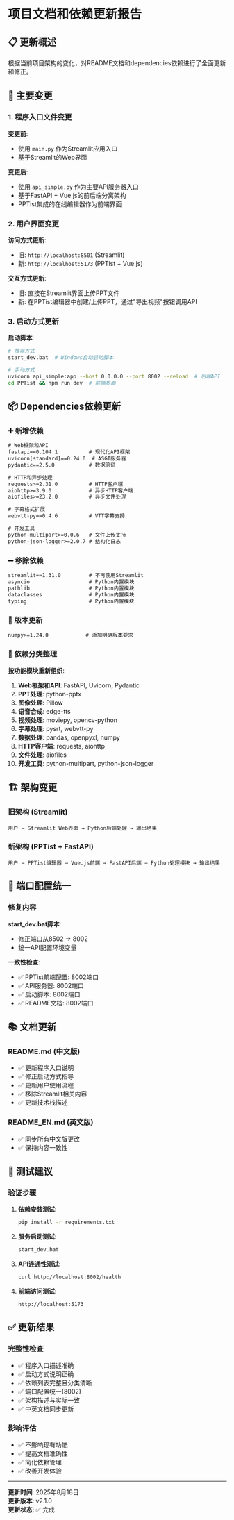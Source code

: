 # 项目文档和依赖更新报告

## 📋 更新概述

根据当前项目架构的变化，对README文档和dependencies依赖进行了全面更新和修正。

## 🔄 主要变更

### 1. 程序入口文件变更
**变更前**:
- 使用 `main.py` 作为Streamlit应用入口
- 基于Streamlit的Web界面

**变更后**:
- 使用 `api_simple.py` 作为主要API服务器入口
- 基于FastAPI + Vue.js的前后端分离架构
- PPTist集成的在线编辑器作为前端界面

### 2. 用户界面变更
**访问方式更新**:
- 旧: `http://localhost:8501` (Streamlit)
- 新: `http://localhost:5173` (PPTist + Vue.js)

**交互方式更新**:
- 旧: 直接在Streamlit界面上传PPT文件
- 新: 在PPTist编辑器中创建/上传PPT，通过"导出视频"按钮调用API

### 3. 启动方式更新
**启动脚本**:
```bash
# 推荐方式
start_dev.bat  # Windows自动启动脚本

# 手动方式
uvicorn api_simple:app --host 0.0.0.0 --port 8002 --reload  # 后端API
cd PPTist && npm run dev  # 前端界面
```

## 📦 Dependencies依赖更新

### ➕ 新增依赖
```txt
# Web框架和API
fastapi==0.104.1          # 现代化API框架
uvicorn[standard]==0.24.0  # ASGI服务器
pydantic==2.5.0           # 数据验证

# HTTP和异步处理
requests>=2.31.0          # HTTP客户端
aiohttp>=3.9.0            # 异步HTTP客户端  
aiofiles>=23.2.0          # 异步文件处理

# 字幕格式扩展
webvtt-py==0.4.6          # VTT字幕支持

# 开发工具
python-multipart>=0.0.6   # 文件上传支持
python-json-logger>=2.0.7 # 结构化日志
```

### ➖ 移除依赖
```txt
streamlit==1.31.0         # 不再使用Streamlit
asyncio                   # Python内置模块
pathlib                   # Python内置模块  
dataclasses               # Python内置模块
typing                    # Python内置模块
```

### 🔧 版本更新
```txt
numpy>=1.24.0            # 添加明确版本要求
```

### 📁 依赖分类整理
**按功能模块重新组织**:
1. **Web框架和API**: FastAPI, Uvicorn, Pydantic
2. **PPT处理**: python-pptx
3. **图像处理**: Pillow
4. **语音合成**: edge-tts
5. **视频处理**: moviepy, opencv-python
6. **字幕处理**: pysrt, webvtt-py
7. **数据处理**: pandas, openpyxl, numpy
8. **HTTP客户端**: requests, aiohttp
9. **文件处理**: aiofiles
10. **开发工具**: python-multipart, python-json-logger

## 🏗️ 架构变更

### 旧架构 (Streamlit)
```
用户 → Streamlit Web界面 → Python后端处理 → 输出结果
```

### 新架构 (PPTist + FastAPI)
```
用户 → PPTist编辑器 → Vue.js前端 → FastAPI后端 → Python处理模块 → 输出结果
```

## 🔗 端口配置统一

### 修复内容
**start_dev.bat脚本**:
- 修正端口从8502 → 8002
- 统一API配置环境变量

**一致性检查**:
- ✅ PPTist前端配置: 8002端口
- ✅ API服务器: 8002端口  
- ✅ 启动脚本: 8002端口
- ✅ README文档: 8002端口

## 📚 文档更新

### README.md (中文版)
- ✅ 更新程序入口说明
- ✅ 修正启动方式指导
- ✅ 更新用户使用流程
- ✅ 移除Streamlit相关内容
- ✅ 更新技术栈描述

### README_EN.md (英文版)  
- ✅ 同步所有中文版更改
- ✅ 保持内容一致性

## 🧪 测试建议

### 验证步骤
1. **依赖安装测试**:
   ```bash
   pip install -r requirements.txt
   ```

2. **服务启动测试**:
   ```bash
   start_dev.bat
   ```

3. **API连通性测试**:
   ```bash
   curl http://localhost:8002/health
   ```

4. **前端访问测试**:
   ```
   http://localhost:5173
   ```

## ✅ 更新结果

### 完整性检查
- ✅ 程序入口描述准确
- ✅ 启动方式说明正确
- ✅ 依赖列表完整且分类清晰
- ✅ 端口配置统一(8002)
- ✅ 架构描述与实际一致
- ✅ 中英文档同步更新

### 影响评估
- ✅ 不影响现有功能
- ✅ 提高文档准确性
- ✅ 简化依赖管理
- ✅ 改善开发体验

---

**更新时间**: 2025年8月18日  
**更新版本**: v2.1.0  
**更新状态**: ✅ 完成
